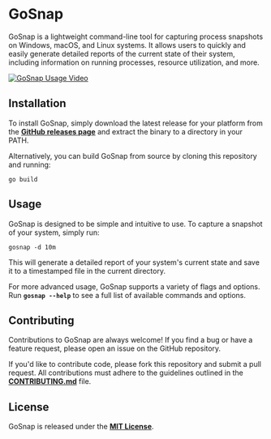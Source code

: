 # GoSnap

GoSnap is a lightweight command-line tool for capturing process snapshots on Windows, macOS, and Linux systems. It allows users to quickly and easily generate detailed reports of the current state of their system, including information on running processes, resource utilization, and more.

[![GoSnap Usage Video](https://img.youtube.com/vi/9DEV7AAU8Hk/0.jpg)](https://www.youtube.com/watch?v=9DEV7AAU8Hk)


## **Installation**

To install GoSnap, simply download the latest release for your platform from the **[GitHub releases page](https://github.com/MustafaNafizDurukan/gosnap/releases)** and extract the binary to a directory in your PATH.

Alternatively, you can build GoSnap from source by cloning this repository and running:

```
go build
```

## **Usage**

GoSnap is designed to be simple and intuitive to use. To capture a snapshot of your system, simply run:

```
gosnap -d 10m
```

This will generate a detailed report of your system's current state and save it to a timestamped file in the current directory.

For more advanced usage, GoSnap supports a variety of flags and options. Run **`gosnap --help`** to see a full list of available commands and options.

## **Contributing**

Contributions to GoSnap are always welcome! If you find a bug or have a feature request, please open an issue on the GitHub repository.

If you'd like to contribute code, please fork this repository and submit a pull request. All contributions must adhere to the guidelines outlined in the **[CONTRIBUTING.md](https://github.com/MustafaNafizDurukan/GoSnap/CONTRIBUTING.md)** file.

## **License**

GoSnap is released under the **[MIT License](https://github.com/MustafaNafizDurukan/GoSnap/LICENSE.md)**.
